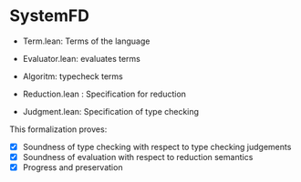 # SystemFD

- Term.lean: Terms of the language
- Evaluator.lean: evaluates terms
- Algoritm: typecheck terms

- Reduction.lean : Specification for reduction
- Judgment.lean: Specification of type checking


This formalization proves:
- [x] Soundness of type checking with respect to type checking judgements
- [x] Soundness of evaluation with respect to reduction semantics
- [x] Progress and preservation
